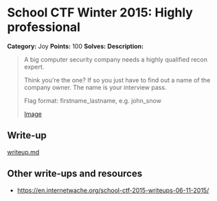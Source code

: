 # School CTF Winter 2015: Highly professional

**Category:** Joy
**Points:** 100
**Solves:** 
**Description:**

> A big computer security company needs a highly qualified recon expert.
> 
> 
> Think you're the one? If so you just have to find out a name of the company owner. The name is your interview pass.
> 
> 
> Flag format: firstname_lastname, e.g. john_snow
> 
> 
> [Image](./image_779ded31b8001fccf8d241461c97d4f9f36242fa.jpg)


## Write-up

[writeup.md](./writeup.md)

## Other write-ups and resources

* <https://en.internetwache.org/school-ctf-2015-writeups-06-11-2015/>
